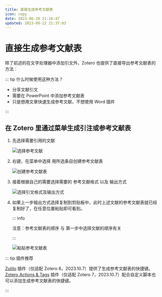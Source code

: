 ```yaml
---
title: 直接生成参考文献表
icon: copy
date: 2023-06-28 21:16:47
updated: 2023-09-22 21:37:03
---
```


# 直接生成参考文献表

除了前述的在文字处理器中添加引文外，Zotero 也提供了直接导出参考文献表的方法：

::: tip 什么时候使用这种方法？

- 分享文献引文
- 需要在 PowerPoint 中添加参考文献表
- 只是想用文章快速生成参考文献，不想使用 Word 插件

:::

## 在 Zotero 里通过菜单生成引注或参考文献表

1. 先选择需要引用的文献

   ![选择参考文献](../assets/image-zotero-选择参考文献.png)

2. 右键，在菜单中选择 用所选条目创建参考文献表

   ![创建参考文献表](../assets/image-zotero-创建参考文献表.png)

3. 接着根据自己的需要选择需要的 参考文献格式 以及 输出方式

   ![选择引文格式及输出方式](../assets/image-zotero-选择引文格式及输出方式.png)

4. 如果上一步输出方式选择复制到剪贴板中，此时上述文献的参考文献表就已经复制好了，在任意位置粘贴即可看到。

   ::: info

   注意：参考文献表的顺序 与 第一步中选择文献的顺序有关

   :::

   ![粘贴参考文献表](../assets/image-粘贴参考文献表.png)

::: tip 插件推荐

[Zutilo](https://github.com/wshanks/Zutilo) 插件（仅适配 Zotero 6，2023.10.7）提供了生成参考文献表的快捷键。
[Zotero Actions & Tags](https://github.com/windingwind/zotero-actions-tags/discussions) 插件（仅适配 Zotero 7，2023.10.7）配合自定义脚本也可以添加生成参考文献表的快捷键。

:::
